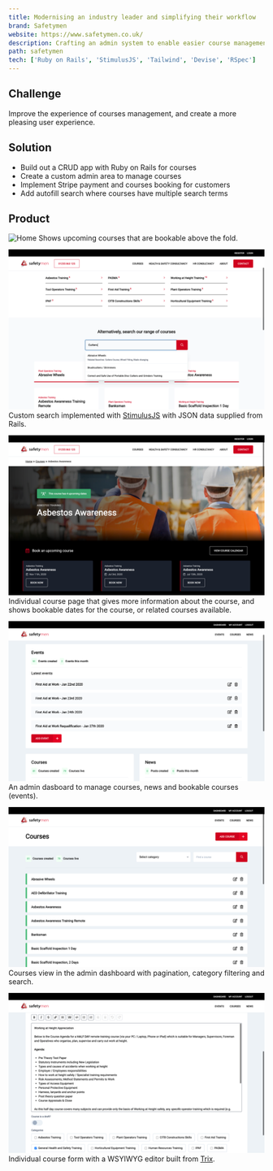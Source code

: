 ```yaml
---
title: Modernising an industry leader and simplifying their workflow
brand: Safetymen
website: https://www.safetymen.co.uk/
description: Crafting an admin system to enable easier course management for the client.
path: safetymen
tech: ['Ruby on Rails', 'StimulusJS', 'Tailwind', 'Devise', 'RSpec']
---
```


## Challenge

Improve the experience of courses management, and create a more pleasing user experience.

## Solution

- Build out a CRUD app with Ruby on Rails for courses
- Create a custom admin area to manage courses
- Implement Stripe payment and courses booking for customers
- Add autofill search where courses have multiple search terms

## Product

![Home](../images/safetymen/home.png)
Shows upcoming courses that are bookable above the fold.

![Search](../images/safetymen/search.png)
Custom search implemented with [StimulusJS](https://stimulusjs.org/) with JSON data supplied from Rails.

![Course](../images/safetymen/course.png)
Individual course page that gives more information about the course, and shows bookable dates for the course, or related courses available.

![Admin](../images/safetymen/admin.png)
An admin dasboard to manage courses, news and bookable courses (events).

![Admin courses](../images/safetymen/admin-courses.png)
Courses view in the admin dashboard with pagination, category filtering and search.

![Admin course](../images/safetymen/admin-course.png)
Individual course form with a WSYIWYG editor built from [Trix](https://trix-editor.org/).
